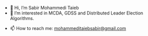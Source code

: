 - 👋 Hi, I’m Sabir Mohammedi Taieb
- 👀 I’m interested in MCDA, GDSS and Distributed Leader Election Algorithms.
<!-- - 🌱 I’m currently doing my PhD in Distributed Computing and Networks. -->
- 📫 How to reach me: mohammeditaiebsabir@gmail.com

<!---
Sabir97/Sabir97 is a ✨ special ✨ repository because its `README.md` (this file) appears on your GitHub profile.
You can click the Preview link to take a look at your changes.
--->

